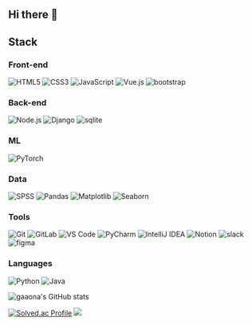 ## Hi there 👋

<!--
**gaaona/gaaona** is a ✨ _special_ ✨ repository because its `README.md` (this file) appears on your GitHub profile.

Here are some ideas to get you started:

- 🔭 I’m currently working on ...
- 🌱 I’m currently learning ...
- 👯 I’m looking to collaborate on ...
- 🤔 I’m looking for help with ...
- 💬 Ask me about ...
- 📫 How to reach me: ...
- 😄 Pronouns: ...
- ⚡ Fun fact: ...
-->
## Stack
### Front-end
<img alt="HTML5" src="https://img.shields.io/badge/html5-E34F26.svg?style=for-the-badge&logo=html5&logoColor=white"/> <img alt="CSS3" src="https://img.shields.io/badge/css3-1572B6.svg?style=for-the-badge&logo=css3&logoColor=white"/> <img alt="JavaScript" src="https://img.shields.io/badge/javascript-F7DF1E.svg?style=for-the-badge&logo=javascript&logoColor=black"/> <img alt="Vue.js" src="https://img.shields.io/badge/vue.js-4FC08D.svg?style=for-the-badge&logo=vuedotjs&logoColor=white"/> <img alt="bootstrap" src="https://img.shields.io/badge/bootstrap-7952B3.svg?style=for-the-badge&logo=bootstrap&logoColor=white"/>

### Back-end
<img alt="Node.js" src="https://img.shields.io/badge/node.js-339933.svg?style=for-the-badge&logo=node.js&logoColor=white"/> <img alt="Django" src="https://img.shields.io/badge/django-092E20.svg?style=for-the-badge&logo=django&logoColor=white"/> <img alt="sqlite" src ="https://img.shields.io/badge/sqlite-003B57.svg?&style=for-the-badge&logo=sqlite&logoColor=white"/>

### ML
<img alt="PyTorch" src="https://img.shields.io/badge/pytorch-EE4C2C.svg?style=for-the-badge&logo=pytorch&logoColor=white"/>

### Data
<img alt="SPSS" src="https://img.shields.io/badge/spss-306998.svg?style=for-the-badge&logo=ibm&logoColor=white"/> <img alt="Pandas" src="https://img.shields.io/badge/pandas-150458.svg?style=for-the-badge&logo=pandas&logoColor=white"/> <img alt="Matplotlib" src="https://img.shields.io/badge/matplotlib-11557C.svg?style=for-the-badge&logo=matplotlib&logoColor=white"/> <img alt="Seaborn" src="https://img.shields.io/badge/seaborn-9AABDD.svg?style=for-the-badge&logo=java&logoColor=white"/>

### Tools
<img alt="Git" src="https://img.shields.io/badge/git-F05032.svg?style=for-the-badge&logo=git&logoColor=white"/> <img alt="GitLab" src="https://img.shields.io/badge/gitlab-FC6D26.svg?style=for-the-badge&logo=gitlab&logoColor=white"/> <img alt="VS Code" src="https://img.shields.io/badge/VS%20Code-007ACC.svg?style=for-the-badge&logo=visualstudiocode&logoColor=white"/> <img alt="PyCharm" src="https://img.shields.io/badge/pycharm-000000.svg?style=for-the-badge&logo=pycharm&logoColor=white"/> <img alt="IntelliJ IDEA" src="https://img.shields.io/badge/intellij-000000.svg?style=for-the-badge&logo=intellijidea&logoColor=white"/> <img alt="Notion" src ="https://img.shields.io/badge/Notion-000000.svg?&style=for-the-badge&logo=Notion&logoColor=white"/> <img alt="slack" src ="https://img.shields.io/badge/slack-4A154B.svg?&style=for-the-badge&logo=slack&logoColor=white"/> <img alt="figma" src="https://img.shields.io/badge/figma-F24E1E?style=for-the-badge&logo=figma&logoColor=white">


### Languages
<img alt="Python" src="https://img.shields.io/badge/python-3776AB.svg?style=for-the-badge&logo=python&logoColor=white"/> <img alt="Java" src="https://img.shields.io/badge/java-007396.svg?style=for-the-badge&logo=java&logoColor=white"/>

![gaaona's GitHub stats](https://github-readme-stats.vercel.app/api?username=gaaona&theme=vue&show_icons=true)

[![Solved.ac Profile](http://mazassumnida.wtf/api/v2/generate_badge?boj=rinkoko)](https://solved.ac/rinkoko/) <img src="http://mazandi.herokuapp.com/api?handle=rinkoko&theme=warm"/>
